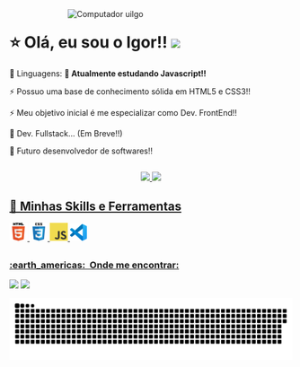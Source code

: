<img src="https://raw.githubusercontent.com/MicaelliMedeiros/micaellimedeiros/master/image/computer-illustration.png" min-width="400px" max-width="400px" width="400px" align="right" alt="Computador uilgo">

<h1 align="left"> ⭐ Olá, eu sou o Igor!! <img src="https://media.giphy.com/media/hvRJCLFzcasrR4ia7z/giphy.gif" width="28"> </h1>
<p align="left">

<p align="left"> 🦄 Linguagens: <strong> 🌱 Atualmente estudando Javascript!! </strong> </p>
<p align="left"> ⚡ Possuo uma base de conhecimento sólida em HTML5 e CSS3!! </p>
<p align="left"> ⚡ Meu objetivo inicial é me especializar como Dev. FrontEnd!! </p>
<p align="left"> 🔭 Dev. Fullstack... (Em Breve!!) </p> 
<p align="left"> 🔭 Futuro desenvolvedor de softwares!! </p> 

##
 
<div align="center">
  <a href="https://github.com/uilgo">
  <img width="47%" src="https://github-readme-stats.vercel.app/api?username=uilgo&show_icons=true&theme=dracula&include_all_commits=true&count_private=true"/>
  <img width="47%" src="https://github-readme-stats.vercel.app/api/top-langs/?username=uilgo&layout=compact&langs_count=7&theme=dracula"/>
</div>
 
 ## 🚀 Minhas Skills e Ferramentas

<code><img height="32" src="https://raw.githubusercontent.com/github/explore/80688e429a7d4ef2fca1e82350fe8e3517d3494d/topics/html/html.png" alt="HTML5"/></code>
<code><img height="32" src="https://raw.githubusercontent.com/github/explore/80688e429a7d4ef2fca1e82350fe8e3517d3494d/topics/css/css.png" alt="CSS3"/></code>
<code><img height="32" src="https://raw.githubusercontent.com/github/explore/80688e429a7d4ef2fca1e82350fe8e3517d3494d/topics/javascript/javascript.png" alt="Javascript"/></code>
<code><img height="30" src="https://raw.githubusercontent.com/github/explore/80688e429a7d4ef2fca1e82350fe8e3517d3494d/topics/visual-studio-code/visual-studio-code.png"></code>
 
##
 
<h3> :earth_americas: &nbsp;Onde me encontrar: </h3> 
 
<div> 
  <a href = "mailto:igorelias.pro@gmail.com"><img src="https://img.shields.io/badge/-Gmail-%23333?style=for-the-badge&logo=gmail&logoColor=white" target="_blank"></a>
  <a href="https://www.linkedin.com/" target="_blank"><img src="https://img.shields.io/badge/-LinkedIn-%230077B5?style=for-the-badge&logo=linkedin&logoColor=white" target="_blank"></a>
</div>
 
![Snake animation](https://github.com/uilgo/uilgo/blob/output/github-contribution-grid-snake.svg)
 
